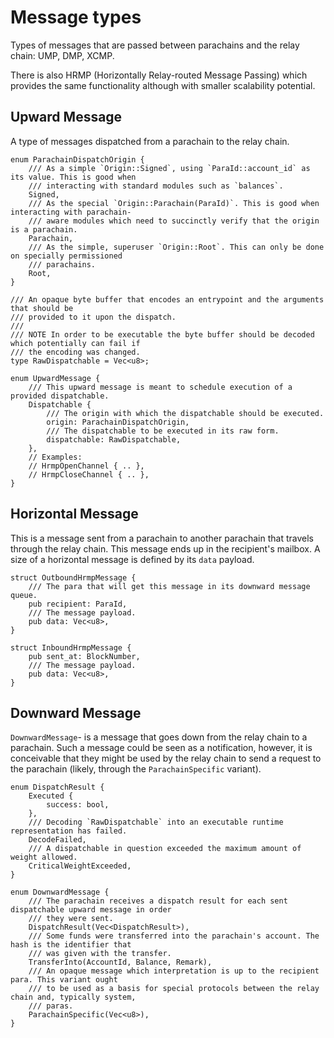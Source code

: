 # Message types

Types of messages that are passed between parachains and the relay chain: UMP, DMP, XCMP.

There is also HRMP (Horizontally Relay-routed Message Passing) which provides the same functionality
although with smaller scalability potential.

## Upward Message

A type of messages dispatched from a parachain to the relay chain.

```rust,ignore
enum ParachainDispatchOrigin {
	/// As a simple `Origin::Signed`, using `ParaId::account_id` as its value. This is good when
	/// interacting with standard modules such as `balances`.
	Signed,
	/// As the special `Origin::Parachain(ParaId)`. This is good when interacting with parachain-
	/// aware modules which need to succinctly verify that the origin is a parachain.
	Parachain,
	/// As the simple, superuser `Origin::Root`. This can only be done on specially permissioned
	/// parachains.
	Root,
}

/// An opaque byte buffer that encodes an entrypoint and the arguments that should be
/// provided to it upon the dispatch.
///
/// NOTE In order to be executable the byte buffer should be decoded which potentially can fail if
/// the encoding was changed.
type RawDispatchable = Vec<u8>;

enum UpwardMessage {
	/// This upward message is meant to schedule execution of a provided dispatchable.
	Dispatchable {
		/// The origin with which the dispatchable should be executed.
		origin: ParachainDispatchOrigin,
		/// The dispatchable to be executed in its raw form.
		dispatchable: RawDispatchable,
	},
	// Examples:
	// HrmpOpenChannel { .. },
	// HrmpCloseChannel { .. },
}
```

## Horizontal Message

This is a message sent from a parachain to another parachain that travels through the relay chain.
This message ends up in the recipient's mailbox. A size of a horizontal message is defined by its
`data` payload.

```rust,ignore
struct OutboundHrmpMessage {
	/// The para that will get this message in its downward message queue.
	pub recipient: ParaId,
	/// The message payload.
	pub data: Vec<u8>,
}

struct InboundHrmpMessage {
	pub sent_at: BlockNumber,
	/// The message payload.
	pub data: Vec<u8>,
}
```

## Downward Message

`DownwardMessage`- is a message that goes down from the relay chain to a parachain. Such a message
could be seen as a notification, however, it is conceivable that they might be used by the relay
chain to send a request to the parachain (likely, through the `ParachainSpecific` variant).

```rust,ignore
enum DispatchResult {
	Executed {
		success: bool,
	},
	/// Decoding `RawDispatchable` into an executable runtime representation has failed.
	DecodeFailed,
	/// A dispatchable in question exceeded the maximum amount of weight allowed.
	CriticalWeightExceeded,
}

enum DownwardMessage {
	/// The parachain receives a dispatch result for each sent dispatchable upward message in order
	/// they were sent.
	DispatchResult(Vec<DispatchResult>),
	/// Some funds were transferred into the parachain's account. The hash is the identifier that
	/// was given with the transfer.
	TransferInto(AccountId, Balance, Remark),
	/// An opaque message which interpretation is up to the recipient para. This variant ought
	/// to be used as a basis for special protocols between the relay chain and, typically system,
	/// paras.
	ParachainSpecific(Vec<u8>),
}
```
